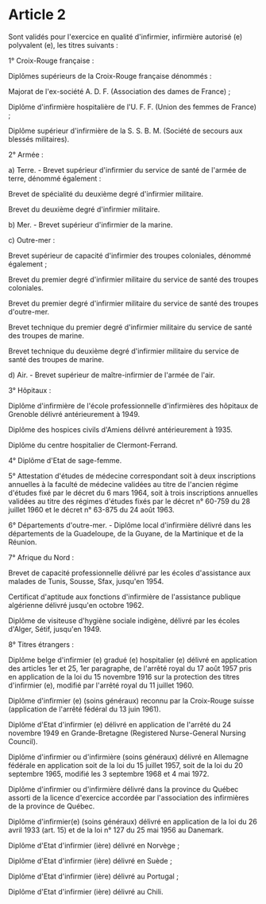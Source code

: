 # Article 2

Sont validés pour l'exercice en qualité d'infirmier, infirmière autorisé (e) polyvalent (e), les titres suivants :

1° Croix-Rouge française :

Diplômes supérieurs de la Croix-Rouge française dénommés :

Majorat de l'ex-société A. D. F. (Association des dames de France) ;

Diplôme d'infirmière hospitalière de l'U. F. F. (Union des femmes de France) ;

Diplôme supérieur d'infirmière de la S. S. B. M. (Société de secours aux blessés militaires).

2° Armée :

a) Terre. - Brevet supérieur d'infirmier du service de santé de l'armée de terre, dénommé également :

Brevet de spécialité du deuxième degré d'infirmier militaire.

Brevet du deuxième degré d'infirmier militaire.

b) Mer. - Brevet supérieur d'infirmier de la marine.

c) Outre-mer :

Brevet supérieur de capacité d'infirmier des troupes coloniales, dénommé également ;

Brevet du premier degré d'infirmier militaire du service de santé des troupes coloniales.

Brevet du premier degré d'infirmier militaire du service de santé des troupes d'outre-mer.

Brevet technique du premier degré d'infirmier militaire du service de santé des troupes de marine.

Brevet technique du deuxième degré d'infirmier militaire du service de santé des troupes de marine.

d) Air. - Brevet supérieur de maître-infirmier de l'armée de l'air.

3° Hôpitaux :

Diplôme d'infirmière de l'école professionnelle d'infirmières des hôpitaux de Grenoble délivré antérieurement à 1949.

Diplôme des hospices civils d'Amiens délivré antérieurement à 1935.

Diplôme du centre hospitalier de Clermont-Ferrand.

4° Diplôme d'Etat de sage-femme.

5° Attestation d'études de médecine correspondant soit à deux inscriptions annuelles à la faculté de médecine validées au titre de l'ancien régime d'études fixé par le décret du 6 mars 1964, soit à trois inscriptions annuelles validées au titre des régimes d'études fixés par le décret n° 60-759 du 28 juillet 1960 et le décret n° 63-875 du 24 août 1963.

6° Départements d'outre-mer. - Diplôme local d'infirmière délivré dans les départements de la Guadeloupe, de la Guyane, de la Martinique et de la Réunion.

7° Afrique du Nord :

Brevet de capacité professionnelle délivré par les écoles d'assis­tance aux malades de Tunis, Sousse, Sfax, jusqu'en 1954.

Certificat d'aptitude aux fonctions d'infirmière de l'assistance publique algérienne délivré jusqu'en octobre 1962.

Diplôme de visiteuse d'hygiène sociale indigène, délivré par les écoles d'Alger, Sétif, jusqu'en 1949.

8° Titres étrangers :

Diplôme belge d'infirmier (e) gradué (e) hospitalier (e) délivré en application des articles 1er et 25, 1er paragraphe, de l'arrêté royal du 17 août 1957 pris en application de la loi du 15 novembre 1916 sur la protection des titres d'infirmier (e), modifié par l'arrêté royal du 11 juillet 1960.

Diplôme d'infirmier (e) (soins généraux) reconnu par la Croix-Rouge suisse (application de l'arrêté fédéral du 13 juin 1961).

Diplôme d'Etat d'infirmier (e) délivré en application de l'arrêté du 24 novembre 1949 en Grande-Bretagne (Registered Nurse-General Nursing Council).

Diplôme d'infirmier ou d'infirmière (soins généraux) délivré en Allemagne fédérale en application soit de la loi du 15 juillet 1957, soit de la loi du 20 septembre 1965, modifié les 3 septembre 1968 et 4 mai 1972.

Diplôme d'infirmier ou d'infirmière délivré dans la province du Québec assorti de la licence d'exercice accordée par l'association des infirmières de la province de Québec.

Diplôme d'infirmier(e) (soins généraux) délivré en application de la loi du 26 avril 1933 (art. 15) et de la loi n° 127 du 25 mai 1956 au Danemark.

Diplôme d'Etat d'infirmier (ière) délivré en Norvège ;

Diplôme d'Etat d'infirmier (ière) délivré en Suède ;

Diplôme d'Etat d'infirmier (ière) délivré au Portugal ;

Diplôme d'Etat d'infirmier (ière) délivré au Chili.
